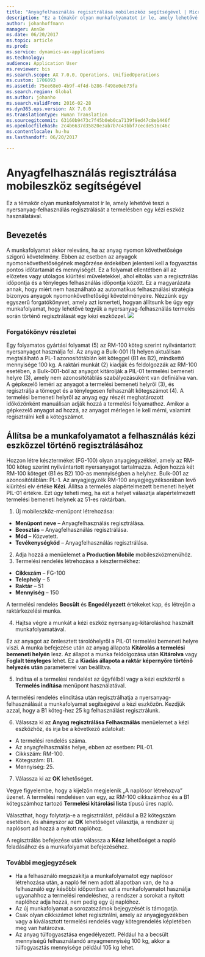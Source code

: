 ```yaml
---
title: "Anyagfelhasználás regisztrálása mobileszköz segítségével | Microsoft dokumentumok"
description: "Ez a témakör olyan munkafolyamatot ír le, amely lehetővé teszi a nyersanyag-felhasználás regisztrálását a termelésben egy kézi eszköz használatával."
author: johanhoffmann
manager: AnnBe
ms.date: 06/20/2017
ms.topic: article
ms.prod: 
ms.service: dynamics-ax-applications
ms.technology: 
audience: Application User
ms.reviewer: bis
ms.search.scope: AX 7.0.0, Operations, UnifiedOperations
ms.custom: 1706093
ms.assetid: 75ee68e0-4b9f-4f4d-b286-f498e0eb73fa
ms.search.region: Global
ms.author: johanho
ms.search.validFrom: 2016-02-28
ms.dyn365.ops.version: AX 7.0.0
ms.translationtype: Human Translation
ms.sourcegitcommit: 63160b9473c7f45b0eb0ca7139f9ed47c8e1446f
ms.openlocfilehash: 2c4b6637d35820e3ab7b7c43bbf7cecde516c46c
ms.contentlocale: hu-hu
ms.lasthandoff: 06/20/2017

---
```


# <a name="register-material-consumption-using-a-mobile-device"></a>Anyagfelhasználás regisztrálása mobileszköz segítségével
Ez a témakör olyan munkafolyamatot ír le, amely lehetővé teszi a nyersanyag-felhasználás regisztrálását a termelésben egy kézi eszköz használatával.

<a name="introduction"></a>Bevezetés
------------

A munkafolyamat akkor releváns, ha az anyag nyomon követhetősége szigorú követelmény. Ebben az esetben az anyagok nyomonkövethetőségének megőrzése érdekében jelenteni kell a fogyasztás pontos időtartamát és mennyiségét. Ez a folyamat ellentétben áll az előzetes vagy utólagos kiürítési műveletekkel, ahol eltolás van a regisztrálás időpontja és a tényleges felhasználás időpontja között. Ez a magyarázata annak, hogy miért nem használható az automatikus felhasználási stratégia bizonyos anyagok nyomonkövethetőségi követelményeire. Nézzünk egy egyszerű forgatókönyvet, amely azt ismerteti, hogyan állítsunk be úgy egy munkafolyamat, hogy lehetővé tegyük a nyersanyag-felhasználás termelés során történő regisztrálását egy kézi eszközzel. [![](./media/scenario3.png)](./media/scenario3.png)

### <a name="scenario-details"></a>Forgatókönyv részletei

Egy folyamatos gyártási folyamat (5) az RM-100 köteg szerint nyilvántartott nyersanyagot használja fel. Az anyag a Bulk-001 (1) helyen aktuálisan megtalálható a PL-1 azonosítótáblán két köteggel (B1 és B2), mindkettő mennyisége 100 kg. A raktári munkát (2) kiadják és feldolgozzák az RM-100 esetében, a Bulk-001-ból az anyagot kitárolják a PIL-01 termelési bemeneti helyre (3), amely nem azonosítótáblás szabályozásúként van definiálva van. A gépkezelő leméri az anyagot a termelési bemeneti helyről (3), és regisztrálja a tömeget és a ténylegesen felhasznált kötegszámot (4). A termelési bemeneti helyről az anyag egy részét meghatározott időközönként manuálisan adják hozzá a termelési folyamathoz. Amikor a gépkezelő anyagot ad hozzá, az anyagot mérlegen le kell mérni, valamint regisztrálni kell a kötegszámot.

## <a name="set-up-the-workflow-to-register-consumption-using-a-handheld-device"></a>Állítsa be a munkafolyamatot a felhasználás kézi eszközzel történő regisztrálásához
Hozzon létre készterméket (FG-100) olyan anyagjegyzékkel, amely az RM-100 köteg szerint nyilvántartott nyersanyagot tartalmazza. Adjon hozzá két RM-100 köteget (B1 és B2) 100-as mennyiségben a helyhez. Bulk-001 az azonosítótáblán: PL-1. Az anyagjegyzék RM-100 anyagjegyzéksorában levő kiürítési elv értéke **Kézi**. Állítsa a termelés alapértelmezett bemeneti helyét PIL-01 értékre. Ezt úgy teheti meg, ha ezt a helyet választja alapértelmezett termelési bemeneti helynek az 51-es raktárban.

1.  Új mobileszköz-menüpont létrehozása: 

-    **Menüpont neve** – Anyagfelhasználás regisztrálása. 
-    **Beosztás** – Anyagfelhasználás regisztrálása. 
-    **Mód** – Közvetett. 
-    **Tevékenységkód** – Anyagfelhasználás regisztrálása.

2.  Adja hozzá a menüelemet a **Production Mobile** mobileszközmenühöz.
3.  Termelési rendelés létrehozása a késztermékhez: 

-    **Cikkszám** – FG-100 
-    **Telephely** – 5 
-    **Raktár** – 51 
-    **Mennyiség** – 150

A termelési rendelés **Becsült** és **Engedélyezett** értékeket kap, és létrejön a raktárkezelési munka.

4.  Hajtsa végre a munkát a kézi eszköz nyersanyag-kitároláshoz használt munkafolyamatával.

Ez az anyagot az ömlesztett tárolóhelyről a PIL-01 termelési bemeneti helyre viszi. A munka befejezése után az anyag állapota **Kitárolás a termelési bemeneti helyén** lesz. Az állapot a munka feldolgozása után **Kitárolva** vagy **Foglalt tényleges** lehet. Ez a **Kiadás állapota a raktár képernyőre történő helyezés után** paraméterrel van beállítva.

5.  Indítsa el a termelési rendelést az ügyfélből vagy a kézi eszközről a **Termelés indítása** menüpont használatával.

A termelési rendelés elindítása után regisztrálhatja a nyersanyag-felhasználását a munkafolyamat segítségével a kézi eszközön. Kezdjük azzal, hogy a B1 köteg-hez 25 kg felhasználást regisztrálunk.

6.  Válassza ki az **Anyag regisztrálása** **Felhasználás** menüelemet a kézi eszközhöz, és írja be a következő adatokat: 

-    A termelési rendelés száma. 
-    Az anyagfelhasználás helye, ebben az esetben: PIL-01. 
-    Cikkszám: RM-100. 
-    Kötegszám: B1. 
-    Mennyiség: 25.

7.  Válassza ki az **OK** lehetőséget.

Vegye figyelembe, hogy a kijelzőn megjelenik „A naplósor létrehozva” üzenet. A termelési rendelésen van egy, az RM-100 cikkszámhoz és a B1 kötegszámhoz tartozó **Termelési kitárolási lista** típusú üres napló. 

Választhat, hogy folytatja-e a regisztrálást, például a B2 kötegszám esetében, és ahányszor az **OK** lehetőséget választja, a rendszer új naplósort ad hozzá a nyitott naplóhoz. 

A regisztrálás befejezése után válassza a **Kész** lehetőséget a napló feladásához és a munkafolyamat befejezéséhez.

### <a name="additional-comments"></a>További megjegyzések 

-   Ha a felhasználó megszakítja a munkafolyamatot egy naplósor létrehozása után, a napló fel nem adott állapotban van, de ha a felhasználó egy későbbi időpontban ezt a munkafolyamatot használja ugyanahhoz a termelési rendeléshez, a rendszer a sorokat a nyitott naplóhoz adja hozzá, nem pedig egy új naplóhoz.
-   Az új munkafolyamat a sorozatszámok bejegyzését is támogatja.
-   Csak olyan cikkszámot lehet regisztrálni, amely az anyagjegyzékben vagy a kiválasztott termelési rendelés vagy kötegrendelés képletében meg van határozva.
-   Az anyag túlfogyasztása engedélyezett. Például ha a becsült mennyiségű felhasználandó anyagmennyiség 100 kg, akkor a túlfogyasztás mennyisége például 105 kg lehet.



